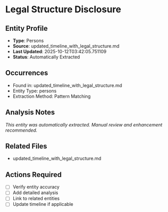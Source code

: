 # Legal Structure Disclosure

## Entity Profile
- **Type**: Persons
- **Source**: updated_timeline_with_legal_structure.md
- **Last Updated**: 2025-10-12T03:42:05.751109
- **Status**: Automatically Extracted

## Occurrences
- Found in: updated_timeline_with_legal_structure.md
- Entity Type: persons
- Extraction Method: Pattern Matching

## Analysis Notes
*This entity was automatically extracted. Manual review and enhancement recommended.*

## Related Files
- updated_timeline_with_legal_structure.md

## Actions Required
- [ ] Verify entity accuracy
- [ ] Add detailed analysis
- [ ] Link to related entities
- [ ] Update timeline if applicable
